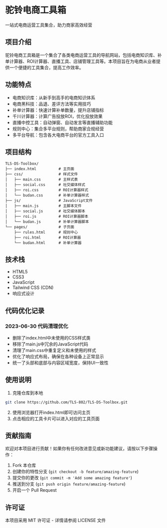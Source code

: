 # 驼铃电商工具箱

一站式电商运营工具集合，助力商家高效经营

## 项目介绍

驼铃电商工具箱是一个集合了各类电商运营工具的导航网站，包括电商知识库、补单计算器、ROI计算器、直播工具、店铺管理工具等。本项目旨在为电商从业者提供一个便捷的工具集合，提高工作效率。

## 功能特点

- 电商知识库：从新手到高手的电商知识体系
- 电商黑科技：品退、差评方法等实用技巧
- 补单计算器：快速计算补单数量，提升店铺指标
- 千川计算器：计算广告投放ROI，优化投放效果
- 直播中控工具：自动弹窗、自动发言等直播辅助功能
- 规则中心：集合多平台规则，帮助商家合规经营
- 多平台导航：包含各大电商平台的官方工具入口

## 项目结构

```
TLS-DS-Toolbox/
├── index.html          # 主页面
├── css/                # 样式文件
│   ├── main.css        # 主样式表
│   ├── social.css      # 社交媒体样式
│   ├── roi.css         # ROI计算器样式
│   └── budan.css       # 补单计算器样式
├── js/                 # JavaScript文件
│   ├── main.js         # 主脚本文件
│   ├── social.js       # 社交媒体脚本
│   ├── roi.js          # ROI计算器脚本
│   └── budan.js        # 补单计算器脚本
└── pages/              # 子页面
    ├── rules.html      # 规则中心
    ├── roi.html        # ROI计算器
    └── budan.html      # 补单计算器
```

## 技术栈

- HTML5
- CSS3
- JavaScript
- Tailwind CSS (CDN)
- 响应式设计

## 代码优化记录

### 2023-06-30 代码清理优化
- 删除了index.html中未使用的CSS样式类
- 移除了main.js中冗余的JavaScript代码
- 清理了main.css中重复定义和未使用的样式
- 优化了响应式布局，确保在各种设备上正常显示
- 统一了头部和底部与内容区域宽度，保持UI一致性

## 使用说明

1. 克隆仓库到本地
```bash
git clone https://github.com/TLS-802/TLS-DS-Toolbox.git
```

2. 使用浏览器打开index.html即可访问主页
3. 点击相应的工具卡片可以进入对应的工具页面

## 贡献指南

欢迎对本项目进行贡献！如果你有任何改进意见或新功能建议，请按以下步骤操作：

1. Fork 本仓库
2. 创建你的特性分支 (`git checkout -b feature/amazing-feature`)
3. 提交你的更改 (`git commit -m 'Add some amazing feature'`)
4. 推送到分支 (`git push origin feature/amazing-feature`)
5. 开启一个 Pull Request

## 许可证

本项目采用 MIT 许可证 - 详情请参阅 LICENSE 文件